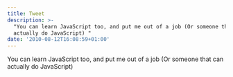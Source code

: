 ```yaml
---
title: Tweet
description: >-
  "You can learn JavaScript too, and put me out of a job (Or someone that can
  actually do JavaScript) "
date: '2010-08-12T16:08:59+01:00'
---
```

You can learn JavaScript too, and put me out of a job (Or someone that can actually do JavaScript) 
